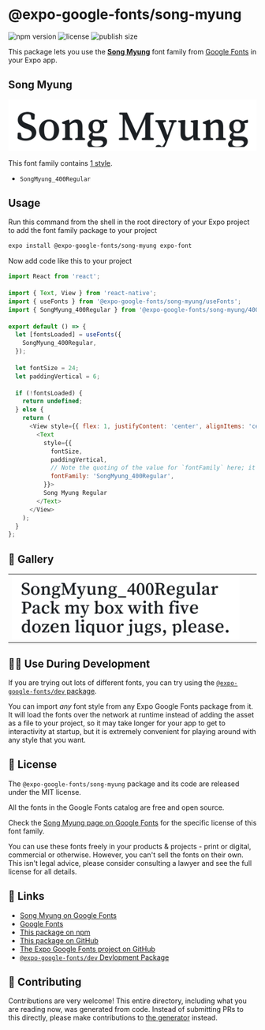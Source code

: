 # @expo-google-fonts/song-myung

![npm version](https://flat.badgen.net/npm/v/@expo-google-fonts/song-myung)
![license](https://flat.badgen.net/github/license/expo/google-fonts)
![publish size](https://flat.badgen.net/packagephobia/install/@expo-google-fonts/song-myung)

This package lets you use the [**Song Myung**](https://fonts.google.com/specimen/Song+Myung) font family from [Google Fonts](https://fonts.google.com/) in your Expo app.

## Song Myung

![Song Myung](./font-family.png)

This font family contains [1 style](#-gallery).

- `SongMyung_400Regular`

## Usage

Run this command from the shell in the root directory of your Expo project to add the font family package to your project
```sh
expo install @expo-google-fonts/song-myung expo-font
```

Now add code like this to your project
```js
import React from 'react';

import { Text, View } from 'react-native';
import { useFonts } from '@expo-google-fonts/song-myung/useFonts';
import { SongMyung_400Regular } from '@expo-google-fonts/song-myung/400Regular';

export default () => {
  let [fontsLoaded] = useFonts({
    SongMyung_400Regular,
  });

  let fontSize = 24;
  let paddingVertical = 6;

  if (!fontsLoaded) {
    return undefined;
  } else {
    return (
      <View style={{ flex: 1, justifyContent: 'center', alignItems: 'center' }}>
        <Text
          style={{
            fontSize,
            paddingVertical,
            // Note the quoting of the value for `fontFamily` here; it expects a string!
            fontFamily: 'SongMyung_400Regular',
          }}>
          Song Myung Regular
        </Text>
      </View>
    );
  }
};

```

## 🔡 Gallery


||||
|-|-|-|
|![SongMyung_400Regular](./SongMyung_400Regular.ttf.png)||||


## 👩‍💻 Use During Development

If you are trying out lots of different fonts, you can try using the [`@expo-google-fonts/dev` package](https://github.com/expo/google-fonts/tree/master/font-packages/dev#readme).

You can import *any* font style from any Expo Google Fonts package from it. It will load the fonts
over the network at runtime instead of adding the asset as a file to your project, so it may take longer
for your app to get to interactivity at startup, but it is extremely convenient
for playing around with any style that you want.

## 📖 License

The `@expo-google-fonts/song-myung` package and its code are released under the MIT license.

All the fonts in the Google Fonts catalog are free and open source.

Check the [Song Myung page on Google Fonts](https://fonts.google.com/specimen/Song+Myung) for the specific license of this font family.

You can use these fonts freely in your products & projects - print or digital, commercial or otherwise. However, you can't sell the fonts on their own. This isn't legal advice, please consider consulting a lawyer and see the full license for all details.

## 🔗 Links

- [Song Myung on Google Fonts](https://fonts.google.com/specimen/Song+Myung)
- [Google Fonts](https://fonts.google.com/)
- [This package on npm](https://www.npmjs.com/package/@expo-google-fonts/song-myung)
- [This package on GitHub](https://github.com/expo/google-fonts/tree/master/font-packages/song-myung)
- [The Expo Google Fonts project on GitHub](https://github.com/expo/google-fonts)
- [`@expo-google-fonts/dev` Devlopment Package](https://github.com/expo/google-fonts/tree/master/font-packages/dev)

## 🤝 Contributing

Contributions are very welcome! This entire directory, including what you are reading now, was generated from code. Instead of submitting PRs to this directly, please make contributions to [the generator](https://github.com/expo/google-fonts/tree/master/packages/generator) instead.
